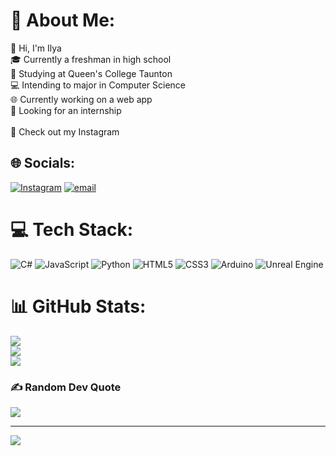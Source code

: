 # 💫 About Me:
👋 Hi, I'm Ilya<br>🎓 Currently a freshman in high school<br>🏫 Studying at Queen's College Taunton<br>💻 Intending to major in Computer Science<br>🌐 Currently working on a web app<br>🙏 Looking for an internship <br><br>📸 Check out my Instagram


## 🌐 Socials:
[![Instagram](https://img.shields.io/badge/Instagram-%23E4405F.svg?logo=Instagram&logoColor=white)](https://instagram.com/ilya.tmp) [![email](https://img.shields.io/badge/Email-D14836?logo=gmail&logoColor=white)](mailto:i.mvshn@gmail.com) 

# 💻 Tech Stack:
![C#](https://img.shields.io/badge/c%23-%23239120.svg?style=for-the-badge&logo=csharp&logoColor=white) ![JavaScript](https://img.shields.io/badge/javascript-%23323330.svg?style=for-the-badge&logo=javascript&logoColor=%23F7DF1E) ![Python](https://img.shields.io/badge/python-3670A0?style=for-the-badge&logo=python&logoColor=ffdd54) ![HTML5](https://img.shields.io/badge/html5-%23E34F26.svg?style=for-the-badge&logo=html5&logoColor=white) ![CSS3](https://img.shields.io/badge/css3-%231572B6.svg?style=for-the-badge&logo=css3&logoColor=white) ![Arduino](https://img.shields.io/badge/-Arduino-00979D?style=for-the-badge&logo=Arduino&logoColor=white) ![Unreal Engine](https://img.shields.io/badge/unrealengine-%23313131.svg?style=for-the-badge&logo=unrealengine&logoColor=white)
# 📊 GitHub Stats:
![](https://github-readme-stats.vercel.app/api?username=xele0n&theme=dark&hide_border=false&include_all_commits=true&count_private=true)<br/>
![](https://nirzak-streak-stats.vercel.app/?user=xele0n&theme=dark&hide_border=false)<br/>
![](https://github-readme-stats.vercel.app/api/top-langs/?username=xele0n&theme=dark&hide_border=false&include_all_commits=true&count_private=true&layout=compact)

### ✍️ Random Dev Quote
![](https://quotes-github-readme.vercel.app/api?type=horizontal&theme=radical)

---
[![](https://visitcount.itsvg.in/api?id=xele0n&icon=0&color=2)](https://visitcount.itsvg.in)

<!-- Proudly created with GPRM ( https://gprm.itsvg.in ) -->
